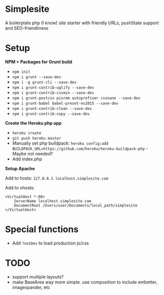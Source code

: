 Simplesite
============

A boilerplate php (I know) site starter with friendly URLs, pushState support and SEO-friendliness

# Setup

**NPM + Packages for Grunt build**

* `npm init`
* `npm i grunt --save-dev`
* `npm i -g grunt-cli --save-dev`
* `npm i grunt-contrib-uglify --save-dev`
* `npm i grunt-contrib-cssmin --save-dev`
* `npm i grunt-postcss pixrem autoprefixer cssnano --save-dev`
* `npm i grunt-babel babel-preset-es2015 --save-dev`
* `npm i grunt-contrib-clean --save-dev`
* `npm i grunt-contrib-copy --save-dev`

**Create the Heroku php app**

* `heroku create`
* `git push heroku master`
* Manually set php buildpack: `heroku config:add BUILDPACK_URL=https://github.com/heroku/heroku-buildpack-php` - Maybe not needed?
* Add index.php

**Setup Apache**

Add to hosts:
`127.0.0.1 localhost.simplesite.com`

Add to vhosts:
```
<VirtualHost *:80>
    ServerName localhost.simplesite.com
    DocumentRoot /Users/user/Documents/local_path/simplesite
</VirtualHost>
```

# Special functions

* Add `?notDev` to load production js/css



# TODO

* support multiple layouts?
* make BaseArea way more simple. use composition to include embetter, imagexpander, etc
